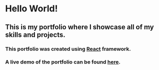 # Hello World! 
## This is my portfolio where I showcase all of my skills and projects.
### This portfolio was created using [React]() framework.
### A live demo of the portfolio can be found [here]().
